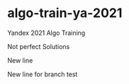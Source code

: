 # algo-train-ya-2021
Yandex 2021 Algo Training

Not perfect Solutions

New line

New line for branch test